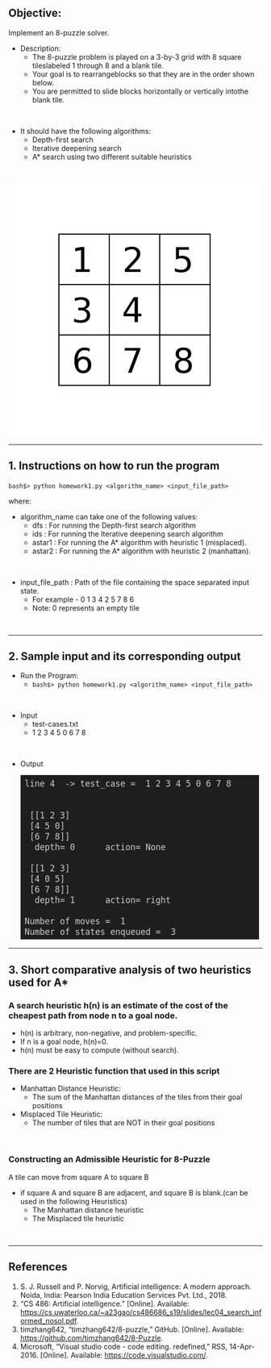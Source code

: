 
## Objective:
Implement an 8-puzzle solver.

- Description:
    - The 8-puzzle problem is played on a 3-by-3 grid with 8 square tileslabeled 1 through 8 and a blank tile.
    - Your goal is to rearrangeblocks so that they are in the order shown below.
    - You are permitted to slide blocks horizontally or vertically intothe blank tile.

<br/>

- It should have the following algorithms:
    - Depth-first search
    - Iterative deepening search
    - A* search using two different suitable heuristics

<br/>

![screen-gif](./sol_b0.gif)

---

## 1. Instructions on how to run the program

` bash$> python homework1.py <algorithm_name> <input_file_path> `

where:<br/>
- algorithm_name can take one of the following values:
    - dfs : For running the Depth-first search algorithm
    - ids : For running the Iterative deepening search algorithm
    - astar1 : For running the A* algorithm with heuristic 1 (misplaced).
    - astar2 : For running the A* algorithm with heuristic 2 (manhattan).

<br/>

- input_file_path : Path of the file containing the space separated input state.
    - For example - 0 1 3 4 2 5 7 8 6 
    - Note: 0 represents an empty tile

<br/>

---

## 2. Sample input and its corresponding output

- Run the Program:
    - ` bash$> python homework1.py <algorithm_name> <input_file_path> `

<br/> 

- Input
    - test-cases.txt
    - 1 2 3 4 5 0 6 7 8

<br/>

- Output

    ![alt text](Output2.png)

---

## 3. Short comparative analysis of two heuristics used for A*

### A search heuristic h(n) is an estimate of the cost of the cheapest path from node **n** to a **goal** node.
- h(n) is arbitrary, non-negative, and problem-specific.
- If n is a goal node, h(n)=0.
- h(n) must be easy to compute (without search).

### There are 2 Heuristic function that used in this script 

- Manhattan Distance Heuristic:
    - The sum of the Manhattan distances of the tiles from their goal positions
- Misplaced Tile Heuristic:
    - The number of tiles that are NOT in their goal positions

<br/>

### Constructing an Admissible Heuristic for 8-Puzzle

A tile can move from square A to square B

- if square A and square B are adjacent, and square B is blank.(can be used in the following Heuristics)
    - The Manhattan distance heuristic
    - The Misplaced tile heuristic

<br/>

---
## References

1. S. J. Russell and P. Norvig, Artificial intelligence: A modern approach. Noida, India: Pearson India Education Services Pvt. Ltd., 2018.
2. “CS 486: Artificial intelligence.” [Online]. Available: https://cs.uwaterloo.ca/~a23gao/cs486686_s19/slides/lec04_search_informed_nosol.pdf. 
3. timzhang642, “timzhang642/8-puzzle,” GitHub. [Online]. Available: https://github.com/timzhang642/8-Puzzle. 
4. Microsoft, “Visual studio code - code editing. redefined,” RSS, 14-Apr-2016. [Online]. Available: https://code.visualstudio.com/.
 
